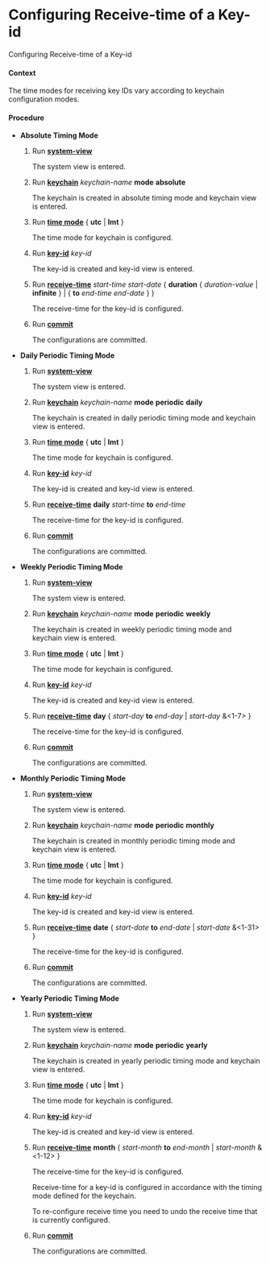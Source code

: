Configuring Receive-time of a Key-id
====================================

Configuring Receive-time of a Key-id

#### Context

The time modes for receiving key IDs vary according to keychain configuration modes.


#### Procedure

* **Absolute Timing Mode**
  1. Run [**system-view**](cmdqueryname=system-view)
     
     
     
     The system view is entered.
  2. Run [**keychain**](cmdqueryname=keychain) *keychain-name* **mode** **absolute**
     
     
     
     The keychain is created in absolute timing mode and keychain view is entered.
  3. Run [**time mode**](cmdqueryname=time+mode) { **utc** | **lmt** }
     
     
     
     The time mode for keychain is configured.
  4. Run [**key-id**](cmdqueryname=key-id) *key-id*
     
     
     
     The key-id is created and key-id view is entered.
  5. Run [**receive-time**](cmdqueryname=receive-time) *start-time* *start-date* { **duration** { *duration-value* | **infinite** } | { **to** *end-time* *end-date* } }
     
     
     
     The receive-time for the key-id is configured.
  6. Run [**commit**](cmdqueryname=commit)
     
     
     
     The configurations are committed.
* **Daily Periodic Timing Mode**
  1. Run [**system-view**](cmdqueryname=system-view)
     
     
     
     The system view is entered.
  2. Run [**keychain**](cmdqueryname=keychain) *keychain-name* **mode** **periodic** **daily**
     
     
     
     The keychain is created in daily periodic timing mode and keychain view is entered.
  3. Run [**time mode**](cmdqueryname=time+mode) { **utc** | **lmt** }
     
     
     
     The time mode for keychain is configured.
  4. Run [**key-id**](cmdqueryname=key-id) *key-id*
     
     
     
     The key-id is created and key-id view is entered.
  5. Run [**receive-time**](cmdqueryname=receive-time) **daily** *start-time* **to** *end-time*
     
     
     
     The receive-time for the key-id is configured.
  6. Run [**commit**](cmdqueryname=commit)
     
     
     
     The configurations are committed.
* **Weekly Periodic Timing Mode**
  1. Run [**system-view**](cmdqueryname=system-view)
     
     
     
     The system view is entered.
  2. Run [**keychain**](cmdqueryname=keychain) *keychain-name* **mode** **periodic** **weekly**
     
     
     
     The keychain is created in weekly periodic timing mode and keychain view is entered.
  3. Run [**time mode**](cmdqueryname=time+mode) { **utc** | **lmt** }
     
     
     
     The time mode for keychain is configured.
  4. Run [**key-id**](cmdqueryname=key-id) *key-id*
     
     
     
     The key-id is created and key-id view is entered.
  5. Run [**receive-time**](cmdqueryname=receive-time) **day** { *start-day* **to** *end-day* | *start-day* &<1-7> }
     
     
     
     The receive-time for the key-id is configured.
  6. Run [**commit**](cmdqueryname=commit)
     
     
     
     The configurations are committed.
* **Monthly Periodic Timing Mode**
  1. Run [**system-view**](cmdqueryname=system-view)
     
     
     
     The system view is entered.
  2. Run [**keychain**](cmdqueryname=keychain) *keychain-name* **mode** **periodic** **monthly**
     
     
     
     The keychain is created in monthly periodic timing mode and keychain view is entered.
  3. Run [**time mode**](cmdqueryname=time+mode) { **utc** | **lmt** }
     
     
     
     The time mode for keychain is configured.
  4. Run [**key-id**](cmdqueryname=key-id) *key-id*
     
     
     
     The key-id is created and key-id view is entered.
  5. Run [**receive-time**](cmdqueryname=receive-time) **date** { *start-date* **to** *end-date* | *start-date* &<1-31> }
     
     
     
     The receive-time for the key-id is configured.
  6. Run [**commit**](cmdqueryname=commit)
     
     
     
     The configurations are committed.
* **Yearly Periodic Timing Mode**
  1. Run [**system-view**](cmdqueryname=system-view)
     
     
     
     The system view is entered.
  2. Run [**keychain**](cmdqueryname=keychain) *keychain-name* **mode** **periodic** **yearly**
     
     
     
     The keychain is created in yearly periodic timing mode and keychain view is entered.
  3. Run [**time mode**](cmdqueryname=time+mode) { **utc** | **lmt** }
     
     
     
     The time mode for keychain is configured.
  4. Run [**key-id**](cmdqueryname=key-id) *key-id*
     
     
     
     The key-id is created and key-id view is entered.
  5. Run [**receive-time**](cmdqueryname=receive-time) **month** { *start-month* **to** *end-month* | *start-month* &<1-12> }
     
     
     
     The receive-time for the key-id is configured.
     
     Receive-time for a key-id is configured in accordance with the timing mode defined for the keychain.
     
     To re-configure receive time you need to undo the receive time that is currently configured.
  6. Run [**commit**](cmdqueryname=commit)
     
     
     
     The configurations are committed.